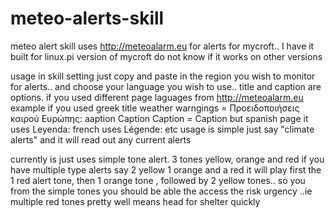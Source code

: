 # meteo-alerts-skill
meteo alert skill uses http://meteoalarm.eu for alerts for  mycroft.. I have it built for linux.pi version of mycroft do not know if it works on other versions

usage  in skill setting  just copy and paste in the  region you wish to monitor for alerts..  and choose your language you wish to use..    title and caption are options. if you used different page laguages from http://meteoalarm.eu  example if you used greek 
title
weather warngings = Προειδοποιήσεις καιρού Ευρώπης:
aaption
Caption
Caption = Caption
but spanish page it  uses Leyenda: french uses Légende:  etc 
usage is simple just say "climate alerts" and it will read out any  current alerts

currently is  just uses simple tone alert.  3 tones yellow, orange and red if you have  multiple type alerts say 2 yellow 1 orange and a red    it will play first  the  1 red alert tone, then 1 orange tone , followed by 2 yellow tones..   so you  from the simple tones you should be able the access the risk urgency ..ie  multiple red tones  pretty well means   head for shelter quickly 
